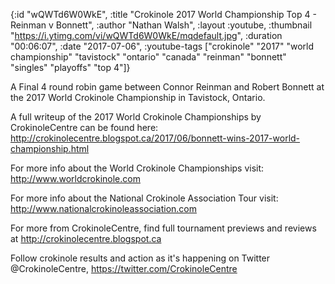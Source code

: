 {:id "wQWTd6W0WkE",
 :title "Crokinole 2017 World Championship Top 4 - Reinman v Bonnett",
 :author "Nathan Walsh",
 :layout :youtube,
 :thumbnail "https://i.ytimg.com/vi/wQWTd6W0WkE/mqdefault.jpg",
 :duration "00:06:07",
 :date "2017-07-06",
 :youtube-tags
 ["crokinole"
  "2017"
  "world championship"
  "tavistock"
  "ontario"
  "canada"
  "reinman"
  "bonnett"
  "singles"
  "playoffs"
  "top 4"]}


A Final 4 round robin game between Connor Reinman and Robert Bonnett at the 2017 World Crokinole Championship in Tavistock, Ontario.

A full writeup of the 2017 World Crokinole Championships by CrokinoleCentre can be found here: http://crokinolecentre.blogspot.ca/2017/06/bonnett-wins-2017-world-championship.html

For more info about the World Crokinole Championships visit: http://www.worldcrokinole.com

For more info about the National Crokinole Association Tour visit: http://www.nationalcrokinoleassociation.com

For more from CrokinoleCentre, find full tournament previews and reviews at http://crokinolecentre.blogspot.ca

Follow crokinole results and action as it's happening on Twitter @CrokinoleCentre, https://twitter.com/CrokinoleCentre
